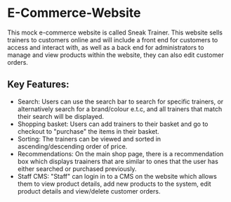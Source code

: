 # E-Commerce-Website
This mock e-commerce website is called Sneak Trainer. This website sells trainers to customers online and will include a front end for customers to access and interact 
with, as well as a back end for administrators to manage and view products within the 
website, they can also edit customer orders. 

## Key Features:
- Search: Users can use the search bar to search for specific trainers, or alternatively search for a brand/colour e.t.c, and all trainers that match their search will be displayed.
- Shopping basket: Users can add trainers to their basket and go to checkout to "purchase" the items in their basket.
- Sorting: The trainers can be viewed and sorted in ascending/descending order of price.
- Recommendations: On the main shop page, there is a recommendation box which displays traainers that are similar to ones that the user has either searched or purchased previously.
- Staff CMS: "Staff" can login in to a CMS on the website which allows them to view product details, add new products to the system, edit product details and view/delete customer orders.
